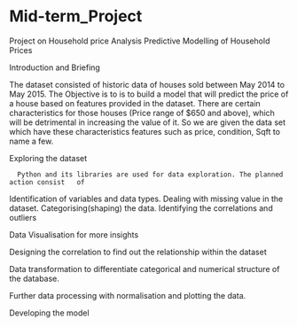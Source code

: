 # Mid-term_Project
Project on Household price Analysis
Predictive Modelling of Household Prices

Introduction and Briefing

The dataset consisted of historic data of houses sold between May 2014 to May 2015. 
The Objective is to is to build a model that will predict the price of a house based on features provided in the dataset. There are certain characteristics for those houses (Price range of $650 and above), which will be detrimental in increasing the value of it. 
So we are given the data set which have these characteristics features such as price, condition, Sqft to name a few.

Exploring the dataset

      Python and its libraries are used for data exploration. The planned action consist   of 
Identification of variables and data types.
Dealing with missing value in the dataset.
Categorising(shaping) the data.
Identifying the correlations and outliers           

Data Visualisation for more insights

Designing the correlation to find out the relationship within the dataset

Data transformation to differentiate categorical and numerical structure of the database.

Further data processing with normalisation and plotting the data.

Developing the model 

